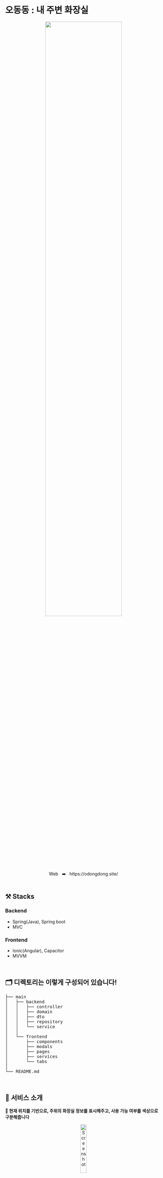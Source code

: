 # 오동동 : 내 주변 화장실 

<a href="https://odongdong.site/">
  <div align="center">
    <img src="https://user-images.githubusercontent.com/59170680/202078396-f59c59eb-3b48-45de-943e-fbe5cd1cdfb1.png" width="70%" />
  </div>
</a>

<div align="center">
Web &nbsp; ➡️ &nbsp; https://odongdong.site/
</div>

<br/>

## ⚒️ Stacks
### Backend
- Spring(Java), Spring boot
- MVC
### Frontend
- Ionic(Angular), Capacitor
- MVVM

<br/>

## 🗂️ 디렉토리는 이렇게 구성되어 있습니다!
<pre>
├── main
│   ├── backend
│   │   ├── controller
│   │   ├── domain 
│   │   ├── dto
│   │   ├── repository
│   │   └── service
│   │
│   └── frontend
│       ├── components
│       ├── modals
│       ├── pages
│       ├── services
│       └── tabs
│
└── README.md
</pre>
<br/>


## 🚻 서비스 소개
**🚻 현재 위치를 기반으로, 주위의 화장실 정보를 표시해주고, 사용 가능 여부를 색상으로 구분해줍니다**

<div align="center">
  <img width="20%" alt="Screenshot" src="https://user-images.githubusercontent.com/59170680/206937517-918e0025-532e-46a2-92f5-61342563a4ec.png">
</div>

<br/><br/>

**✅ 현재 화장실의 이용 가능 여부를 한눈에 보여줍니다.**
<div align="center">
  <img width="20%" alt="Screenshot 2022-12-12 at 9 21 17 AM" src="https://user-images.githubusercontent.com/59170680/206938062-9627a259-fe9f-403f-b720-13de25f7ca27.png">
</div>

<br/><br/>

**✏️ 화장실이 등록되어 있지 않다면, 화면을 길게 클릭(모바일) 또는 우클릭(웹)해서 쉽게 등록할 수 있습니다.**
<div align="center">
  <img width="20%" alt="Screenshot 2022-12-12 at 9 28 33 AM" src="https://user-images.githubusercontent.com/59170680/206938450-5c4960c6-a454-46d0-8436-e12ed9653068.png">
</div>

<br/><br/>

**🙂 카카오 로그인을 통해서, 내가 등록한 화장실들을 확인하고 관리할 수 있습니다.**
<div align="center">
  <img width="20%" alt="Screenshot 2022-12-12 at 9 26 45 AM" src="https://user-images.githubusercontent.com/59170680/206938746-137b090d-55ea-438d-9149-65c6f1c7eb5f.png">
  
  <img width="20%" alt="Screenshot 2022-12-12 at 9 27 19 AM" src="https://user-images.githubusercontent.com/59170680/206938750-c58fa86d-7911-4634-a39c-bf2b0c28eba7.png">
</div>

<br/><br/>

**✉️ 앱을 사용하다가 불편사항 또는 건의사항이 생긴다면, 쉽게 문의사항을 남길 수 있습니다.**
<div align="center">
  <img width="20%" alt="Screenshot 2022-12-12 at 9 35 38 AM" src="https://user-images.githubusercontent.com/59170680/206938956-a8da4a67-51b4-49f9-acd2-f2a707d97011.png">
  
  <img width="20%" alt="Screenshot 2022-12-12 at 9 35 42 AM" src="https://user-images.githubusercontent.com/59170680/206938965-870ccf13-a9bb-4380-b01f-47f24683f65e.png">
</div>

<br/><br/>


## 👥 Members
<div align="center"> 
  
| Front-end & Team Lead<br/>[msdio](https://github.com/msdio) | Back-end<br/>[jhbaik1501](https://github.com/jhbaik1501) | Back-end & Devops<br/>[tkddls23](https://github.com/tkddls23) | Design<br/>[windowrainYOON](https://github.com/windowrainYOON)
|:---:|:---:|:---:|:---:|
|<img width="120" alt="msdio" src="https://avatars.githubusercontent.com/u/59170680?v=4">|<img width="120" alt="jhbaik1501" src="https://avatars.githubusercontent.com/u/81180977?v=4">|<img width="120" alt="tkddls23" src="https://avatars.githubusercontent.com/u/78777461?v=4">|<img width="120" alt="windowrainYOON" src="https://avatars.githubusercontent.com/u/87323617?v=4">
  
</div>
